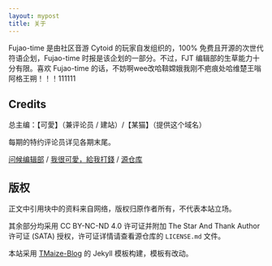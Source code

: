 ```yaml
---
layout: mypost
title: 关于
---
```


Fujao-time 是由社区音游 Cytoid 的玩家自发组织的，100% 免费且开源的次世代符语企划，Fujao-time 时报是该企划的一部分。不过，FJT 编辑部的生草能力十分有限。喜欢 Fujao-time 的话，不妨啊wee改哈鞥嫦娥我刚不疤痕处哈维楚王嗡阿格王朔！！！111111

## Credits

总主编：【可愛】（兼评论员 / 建站）/【某猫】（提供这个域名）

每期的特约评论员详见各期末尾。

[问候编辑部](https://t.me/@fujao-time) / 
[我很可愛，給我打錢](https://afdian.net/@fujao-time) / [源仓库](https://github.com/fujao-time/fjt-news)

## 版权

正文中引用块中的资料来自网络，版权归原作者所有，不代表本站立场。

其余部分均采用 CC BY-NC-ND 4.0 许可证并附加 The Star And Thank Author 许可证 (SATA) 授权，许可证详情请查看源仓库的 `LICENSE.md` 文件。

本站采用 [TMaize-Blog](https://github.com/TMaize/tmaize-blog/) 的 Jekyll 模板构建，模板有改动。